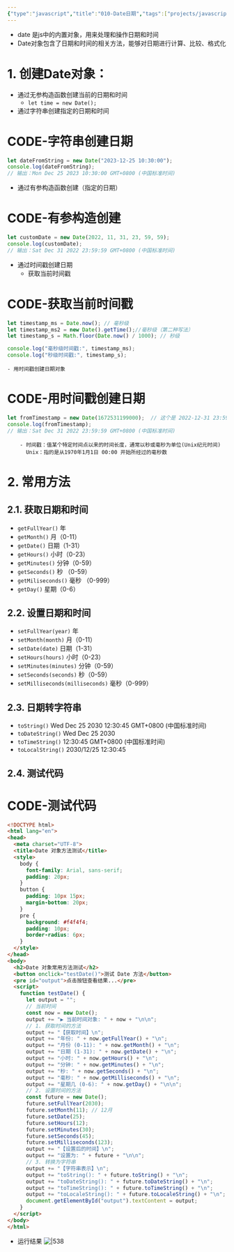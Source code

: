 ```yaml
---
{"type":"javascript","title":"010-Date日期","tags":["projects/javascript"],"author":"codertoro","establish":"2025-04-12","update":"2025-04-12","dg-publish":true,"categories":["数据类型","引用数据类型"],"permalink":"/Projects/003-JavaScript/010-Date日期/","dgPassFrontmatter":true,"created":"2025-04-12T10:56:25.258+08:00","updated":"2025-04-12T17:24:16.525+08:00"}
---
```


- date 是js中的内置对象，用来处理和操作日期和时间
- Date对象包含了日期和时间的相关方法，能够对日期进行计算、比较、格式化
# 1. 创建Date对象：
- 通过无参构造函数创建当前的日期和时间
	- `let time = new Date();`
- 通过字符串创建指定的日期和时间
<div class="transclusion internal-embed is-loaded"><div class="markdown-embed">

<div class="markdown-embed-title">

# CODE-字符串创建日期

</div>


```js
let dateFromString = new Date("2023-12-25 10:30:00");
console.log(dateFromString);  
// 输出：Mon Dec 25 2023 10:30:00 GMT+0800 (中国标准时间)

```

</div></div>

- 通过有参构造函数创建（指定的日期）
<div class="transclusion internal-embed is-loaded"><div class="markdown-embed">

<div class="markdown-embed-title">

# CODE-有参构造创建

</div>


```js
let customDate = new Date(2022, 11, 31, 23, 59, 59);  
console.log(customDate);  
// 输出：Sat Dec 31 2022 23:59:59 GMT+0800 (中国标准时间)

```

</div></div>

- 通过时间戳创建日期
	- 获取当前时间戳
<div class="transclusion internal-embed is-loaded"><div class="markdown-embed">

<div class="markdown-embed-title">

# CODE-获取当前时间戳

</div>


```js
let timestamp_ms = Date.now(); // 毫秒级
let timestamp_ms2 = new Date().getTime();//毫秒级（第二种写法）
let timestamp_s = Math.floor(Date.now() / 1000); // 秒级

console.log("毫秒级时间戳:", timestamp_ms);  
console.log("秒级时间戳:", timestamp_s);

```

</div></div>

	- 用时间戳创建日期对象
<div class="transclusion internal-embed is-loaded"><div class="markdown-embed">

<div class="markdown-embed-title">

# CODE-用时间戳创建日期

</div>


```js
let fromTimestamp = new Date(1672531199000);  // 这个是 2022-12-31 23:59:59 的毫秒数
console.log(fromTimestamp);  
// 输出：Sat Dec 31 2022 23:59:59 GMT+0800 (中国标准时间)

```

</div></div>

		- 时间戳：值某个特定时间点以来的时间长度，通常以秒或毫秒为单位(Unix纪元时间)
		  Unix：指的是从1970年1月1日 00:00 开始所经过的毫秒数
# 2. 常用方法
## 2.1. 获取日期和时间
- `getFullYear()`  年
- `getMonth()`  月（0-11）
- `getDate()` 日期（1-31）
- `getHours()` 小时（0-23）
- `getMinutes()` 分钟（0-59）
- `getSeconds()` 秒 （0-59）
- `getMiliseconds()` 毫秒 （0-999）
- `getDay()` 星期（0-6）
## 2.2. 设置日期和时间
- `setFullYear(year)` 年
- `setMonth(month)` 月（0-11）
- `setDate(date)` 日期（1-31）
- `setHours(hours)` 小时（0-23）
- `setMinutes(minutes)` 分钟（0-59）
- `setSeconds(seconds)` 秒（0-59）
- `setMilliseconds(milliseconds)` 毫秒（0-999）
## 2.3. 日期转字符串
- `toString()`           Wed Dec 25 2030 12:30:45 GMT+0800 (中国标准时间)
- `toDateString()`  Wed Dec 25 2030
- `toTimeString()`  12:30:45 GMT+0800 (中国标准时间)
- `toLocalString()` 2030/12/25 12:30:45

## 2.4. 测试代码

<div class="transclusion internal-embed is-loaded"><div class="markdown-embed">

<div class="markdown-embed-title">

# CODE-测试代码

</div>


```html
<!DOCTYPE html>
<html lang="en">
<head>
  <meta charset="UTF-8">
  <title>Date 对象方法测试</title>
  <style>
    body {
      font-family: Arial, sans-serif;
      padding: 20px;
    }
    button {
      padding: 10px 15px;
      margin-bottom: 20px;
    }
    pre {
      background: #f4f4f4;
      padding: 10px;
      border-radius: 6px;
    }
  </style>
</head>
<body>
  <h2>Date 对象常用方法测试</h2>
  <button onclick="testDate()">测试 Date 方法</button>
  <pre id="output">点击按钮查看结果...</pre>
  <script>
    function testDate() {
      let output = "";
      // 当前时间
      const now = new Date();
      output += "▶ 当前时间对象: " + now + "\n\n";
      // 1. 获取时间的方法
      output += "【获取时间】\n";
      output += "年份: " + now.getFullYear() + "\n";
      output += "月份 (0-11): " + now.getMonth() + "\n";
      output += "日期 (1-31): " + now.getDate() + "\n";
      output += "小时: " + now.getHours() + "\n";
      output += "分钟: " + now.getMinutes() + "\n";
      output += "秒: " + now.getSeconds() + "\n";
      output += "毫秒: " + now.getMilliseconds() + "\n";
      output += "星期几 (0-6): " + now.getDay() + "\n\n";
      // 2. 设置时间的方法
      const future = new Date();
      future.setFullYear(2030);
      future.setMonth(11); // 12月
      future.setDate(25);
      future.setHours(12);
      future.setMinutes(30);
      future.setSeconds(45);
      future.setMilliseconds(123);
      output += "【设置后的时间】\n";
      output += "设置为: " + future + "\n\n";
      // 3. 转换为字符串
      output += "【字符串表示】\n";
      output += "toString(): " + future.toString() + "\n";
      output += "toDateString(): " + future.toDateString() + "\n";
      output += "toTimeString(): " + future.toTimeString() + "\n";
      output += "toLocaleString(): " + future.toLocaleString() + "\n";
      document.getElementById("output").textContent = output;
    }
  </script>
</body>
</html>
```

</div></div>

- 运行结果
![|538](https://img.codertoro.top/Bucket/Projects/003-JavaScript/20250412160541460.png)

